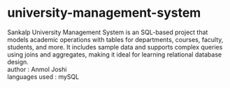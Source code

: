 # university-management-system
Sankalp University Management System is an SQL-based project that models academic operations with tables for departments, courses, faculty, students, and more. It includes sample data and supports complex queries using joins and aggregates, making it ideal for learning relational database design. <br>
author : Anmol Joshi 
<br>
languages used : mySQL 

